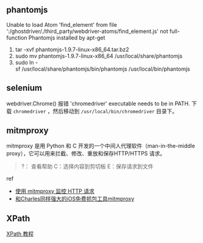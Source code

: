 ## phantomjs
Unable to load Atom 'find_element' from file ':/ghostdriver/./third_party/webdriver-atoms/find_element.js'
not full-function Phantomjs installed by apt-get
1. tar -xvf phantomjs-1.9.7-linux-x86_64.tar.bz2
2. sudo mv phantomjs-1.9.7-linux-x86_64 /usr/local/share/phantomjs
3. sudo ln -sf /usr/local/share/phantomjs/bin/phantomjs /usr/local/bin/phantomjs

## selenium
webdriver.Chrome() 报错 'chromedriver' executable needs to be in PATH.
下载 `chromedriver` ，然后移动到 `/usr/local/bin/chromedriver` 目录下。

## mitmproxy
mitmproxy 是用 Python 和 C 开发的一个中间人代理软件（man-in-the-middle proxy），它可以用来拦截、修改、重放和保存HTTP/HTTPS 请求。

> ?： 查看帮助
C：选择内容到剪切板
E：保存请求到文件

ref
- [使用 mitmproxy 监控 HTTP 请求](http://liuxiang.logdown.com/posts/192057-use-mitmproxy-to-monitor-http-requests)
- [和Charles同样强大的iOS免费抓包工具mitmproxy](https://mp.weixin.qq.com/s?__biz=MzI5MjEzNzA1MA==&mid=2650264262&idx=1&sn=4e39741c236d7a0c03c5955c4efcf67f)

## XPath
[XPath 教程](http://www.ziqiangxuetang.com/xpath/xpath-intro.html)
